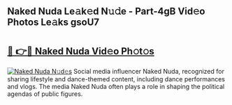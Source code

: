## Naked Nuda Le𝚊k𝚎d N𝚞𝚍e - Part-4gB Vid𝚎o Photos Le𝚊ks gsoU7

# <h2><a href="http://fbeg7si.evod.top/?m=Naked+Nuda">🔗 👉🔴 Naked Nuda Vid𝚎o Ph𝚘t𝚘s</a></h2>

[![Naked Nuda N𝚞d𝚎s](https://i.imgur.com/8V9OHl7.gif)](http://fbeg7si.evod.top/?m=Naked+Nuda)
Social media influencer Naked Nuda, recognized for sharing lifestyle and dance-themed content, including dance performances and vlogs. The media Naked Nuda often plays a role in shaping the political agendas of public figures. 
